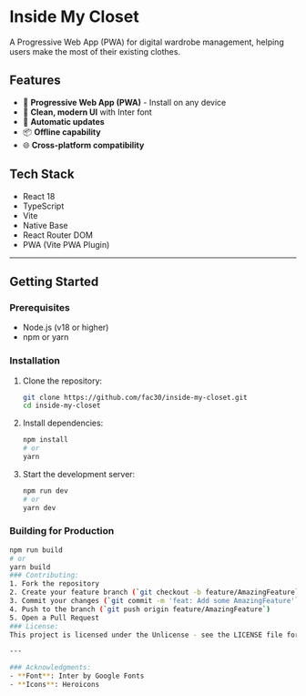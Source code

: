# Inside My Closet

A Progressive Web App (PWA) for digital wardrobe management, helping users make the most of their existing clothes.

## Features

- 📱 **Progressive Web App (PWA)** - Install on any device
- 🎨 **Clean, modern UI** with Inter font
- 🔄 **Automatic updates**
- 📦 **Offline capability**
- 🌐 **Cross-platform compatibility**

## Tech Stack

- React 18
- TypeScript
- Vite
- Native Base
- React Router DOM
- PWA (Vite PWA Plugin)

---

## Getting Started

### Prerequisites

- Node.js (v18 or higher)
- npm or yarn

### Installation

1. Clone the repository:

   ```bash
   git clone https://github.com/fac30/inside-my-closet.git
   cd inside-my-closet
   ```

2. Install dependencies:

   ```bash
   npm install
   # or
   yarn
   ```

3. Start the development server:

   ```bash
   npm run dev
   # or
   yarn dev
   ```

### Building for Production

```bash
npm run build
# or
yarn build
### Contributing:
1. Fork the repository
2. Create your feature branch (`git checkout -b feature/AmazingFeature`)
3. Commit your changes (`git commit -m 'feat: Add some AmazingFeature'`)
4. Push to the branch (`git push origin feature/AmazingFeature`)
5. Open a Pull Request
### License:
This project is licensed under the Unlicense - see the LICENSE file for details.

---

### Acknowledgments:
- **Font**: Inter by Google Fonts
- **Icons**: Heroicons
```
